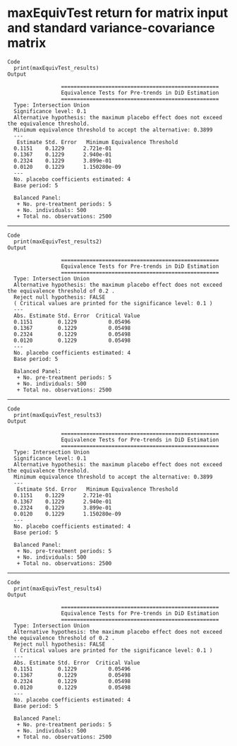 # maxEquivTest return for matrix input and standard variance-covariance matrix

    Code
      print(maxEquivTest_results)
    Output
      
                     ==================================================
                     Equivalence Tests for Pre-trends in DiD Estimation
                     ==================================================
      Type: Intersection Union 
      Significance level: 0.1 
      Alternative hypothesis: the maximum placebo effect does not exceed the equivalence threshold.
      Minimum equivalence threshold to accept the alternative: 0.3899 
      ---
       Estimate	Std. Error 	 Minimum Equivalence Threshold 
      0.1151   	0.1229   	2.721e-01    
      0.1367   	0.1229   	2.940e-01    
      0.2324   	0.1229   	3.899e-01    
      0.0120   	0.1229   	1.150280e-09 
      ---
      No. placebo coefficients estimated: 4 
      Base period: 5 
       
      Balanced Panel: 
       + No. pre-treatment periods: 5 
       + No. individuals: 500 
       + Total no. observations: 2500 
      

---

    Code
      print(maxEquivTest_results2)
    Output
      
                     ==================================================
                     Equivalence Tests for Pre-trends in DiD Estimation
                     ==================================================
      Type: Intersection Union 
      Alternative hypothesis: the maximum placebo effect does not exceed the equivalence threshold of 0.2 .
      Reject null hypothesis: FALSE 
      ( Critical values are printed for the significance level: 0.1 )
      ---
      Abs. Estimate	Std. Error	Critical Value 
      0.1151       	0.1229       	0.05496       
      0.1367       	0.1229       	0.05498       
      0.2324       	0.1229       	0.05498       
      0.0120       	0.1229       	0.05498       
      ---
      No. placebo coefficients estimated: 4 
      Base period: 5 
       
      Balanced Panel: 
       + No. pre-treatment periods: 5 
       + No. individuals: 500 
       + Total no. observations: 2500 
      

---

    Code
      print(maxEquivTest_results3)
    Output
      
                     ==================================================
                     Equivalence Tests for Pre-trends in DiD Estimation
                     ==================================================
      Type: Intersection Union 
      Significance level: 0.1 
      Alternative hypothesis: the maximum placebo effect does not exceed the equivalence threshold.
      Minimum equivalence threshold to accept the alternative: 0.3899 
      ---
       Estimate	Std. Error 	 Minimum Equivalence Threshold 
      0.1151   	0.1229   	2.721e-01    
      0.1367   	0.1229   	2.940e-01    
      0.2324   	0.1229   	3.899e-01    
      0.0120   	0.1229   	1.150280e-09 
      ---
      No. placebo coefficients estimated: 4 
      Base period: 5 
       
      Balanced Panel: 
       + No. pre-treatment periods: 5 
       + No. individuals: 500 
       + Total no. observations: 2500 
      

---

    Code
      print(maxEquivTest_results4)
    Output
      
                     ==================================================
                     Equivalence Tests for Pre-trends in DiD Estimation
                     ==================================================
      Type: Intersection Union 
      Alternative hypothesis: the maximum placebo effect does not exceed the equivalence threshold of 0.2 .
      Reject null hypothesis: FALSE 
      ( Critical values are printed for the significance level: 0.1 )
      ---
      Abs. Estimate	Std. Error	Critical Value 
      0.1151       	0.1229       	0.05496       
      0.1367       	0.1229       	0.05498       
      0.2324       	0.1229       	0.05498       
      0.0120       	0.1229       	0.05498       
      ---
      No. placebo coefficients estimated: 4 
      Base period: 5 
       
      Balanced Panel: 
       + No. pre-treatment periods: 5 
       + No. individuals: 500 
       + Total no. observations: 2500 
      


